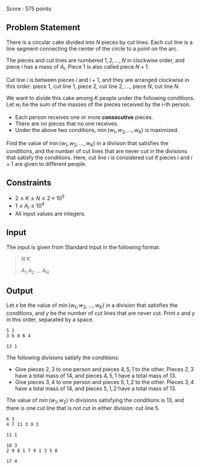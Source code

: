 Score : $575$ points

## Problem Statement

There is a circular cake divided into $N$ pieces by cut lines. Each cut line is a line segment connecting the center of the circle to a point on the arc.

The pieces and cut lines are numbered $1, 2, \ldots, N$ in clockwise order, and piece $i$ has a mass of $A_i$. Piece $1$ is also called piece $N + 1$.

Cut line $i$ is between pieces $i$ and $i + 1$, and they are arranged clockwise in this order: piece $1$, cut line $1$, piece $2$, cut line $2$, $\ldots$, piece $N$, cut line $N$.

We want to divide this cake among $K$ people under the following conditions. Let $w_i$ be the sum of the masses of the pieces received by the $i$-th person.

- Each person receives one or more **consecutive** pieces.
- There are no pieces that no one receives.
- Under the above two conditions, $\min(w_1, w_2, \ldots, w_K)$ is maximized.

Find the value of $\min(w_1, w_2, \ldots, w_K)$ in a division that satisfies the conditions, and the number of cut lines that are never cut in the divisions that satisfy the conditions. Here, cut line $i$ is considered cut if pieces $i$ and $i + 1$ are given to different people.

## Constraints

- $2 \leq K \leq N \leq 2 \times 10^5$
- $1 \leq A_i \leq 10^4$
- All input values are integers.

## Input

The input is given from Standard Input in the following format:

> $N$ $K$
> 
> $A_1$ $A_2$ $\ldots$ $A_N$

## Output

Let $x$ be the value of $\min(w_1, w_2, \ldots, w_K)$ in a division that satisfies the conditions, and $y$ be the number of cut lines that are never cut. Print $x$ and $y$ in this order, separated by a space.

```input1
5 2
3 6 8 6 4
```

```output1
13 1
```

The following divisions satisfy the conditions:

- Give pieces $2, 3$ to one person and pieces $4, 5, 1$ to the other. Pieces $2, 3$ have a total mass of $14$, and pieces $4, 5, 1$ have a total mass of $13$.
- Give pieces $3, 4$ to one person and pieces $5, 1, 2$ to the other. Pieces $3, 4$ have a total mass of $14$, and pieces $5, 1, 2$ have a total mass of $13$.

The value of $\min(w_1, w_2)$ in divisions satisfying the conditions is $13$, and there is one cut line that is not cut in either division: cut line $5$.

```input2
6 3
4 7 11 3 9 2
```

```output2
11 1
```

```input3
10 3
2 9 8 1 7 9 1 3 5 8
```

```output3
17 4
```